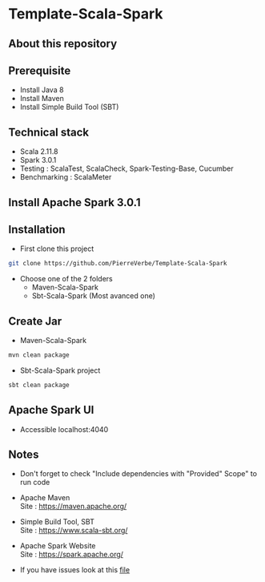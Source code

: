 # Template-Scala-Spark

## About this repository

## Prerequisite
* Install Java 8 <br>
* Install Maven <br>
* Install Simple Build Tool (SBT) <br>

## Technical stack
* Scala 2.11.8 <br>
* Spark 3.0.1 <br>
* Testing : ScalaTest, ScalaCheck, Spark-Testing-Base, Cucumber <br>
* Benchmarking : ScalaMeter <br>

## Install Apache Spark 3.0.1

## Installation
* First clone this project
```bash
git clone https://github.com/PierreVerbe/Template-Scala-Spark
```

* Choose one of the 2 folders
	* Maven-Scala-Spark
	* Sbt-Scala-Spark (Most avanced one)
	
## Create Jar
* Maven-Scala-Spark
```bash
mvn clean package
```

* Sbt-Scala-Spark project
```bash
sbt clean package
```
	
## Apache Spark UI
* Accessible localhost:4040

## Notes
* Don't forget to check "Include dependencies with "Provided" Scope" to run code

* Apache Maven <br>
	Site : https://maven.apache.org/
	
* Simple Build Tool, SBT <br>
	Site : https://www.scala-sbt.org/

* Apache Spark Website <br>
    Site : https://spark.apache.org/
	
* If you have issues look at this [file](ISSUE.md) <br>

